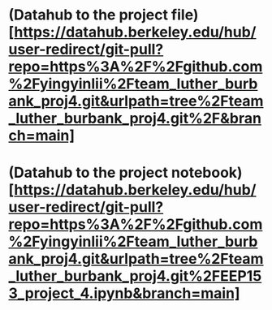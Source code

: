# (Datahub to the project file)[https://datahub.berkeley.edu/hub/user-redirect/git-pull?repo=https%3A%2F%2Fgithub.com%2Fyingyinlii%2Fteam_luther_burbank_proj4.git&urlpath=tree%2Fteam_luther_burbank_proj4.git%2F&branch=main]

# (Datahub to the project notebook)[https://datahub.berkeley.edu/hub/user-redirect/git-pull?repo=https%3A%2F%2Fgithub.com%2Fyingyinlii%2Fteam_luther_burbank_proj4.git&urlpath=tree%2Fteam_luther_burbank_proj4.git%2FEEP153_project_4.ipynb&branch=main]
